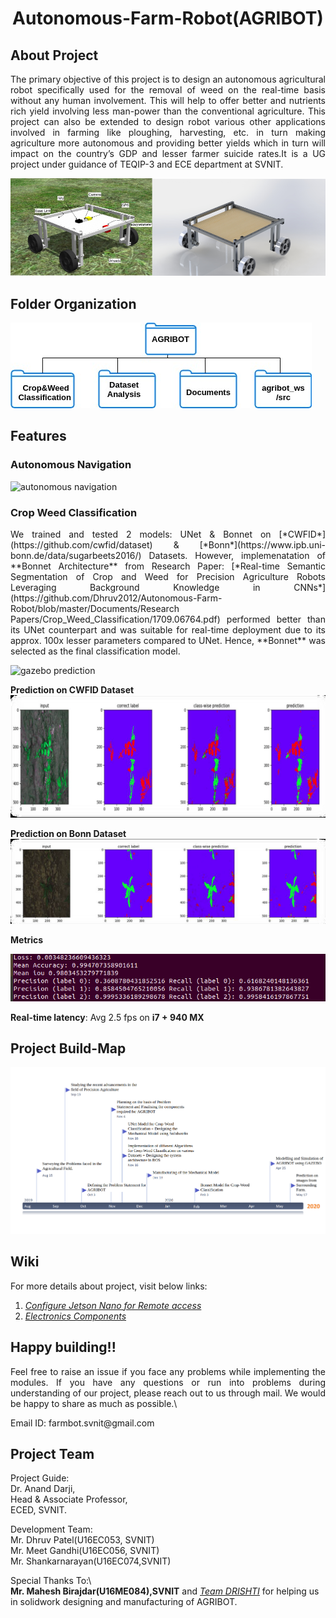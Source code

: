 
<center>  <h1>Autonomous-Farm-Robot(AGRIBOT)</h1>   </center> 
 

## About Project
<p align = "justify">
The primary objective of this project is to design an autonomous agricultural robot specifically
used for the removal of weed on the real-time basis without any human involvement. This will
help to offer better and nutrients rich yield involving less man-power than the conventional
agriculture. This project can also be extended to design robot various other applications involved
in farming like ploughing, harvesting, etc. in turn making agriculture more autonomous and
providing better yields which in turn will impact on the country’s GDP and lesser farmer suicide
rates.It is a UG project under guidance of TEQIP-3 and ECE department at SVNIT.
</p>     
<p><img src="Documents/readme-images/AGRIBOT.jpg" width="45%"/><img src="Documents/readme-images/AGRIBOT_solidworks.JPG" width="55%"/></p>

## Folder Organization
![Folder_str](Documents/readme-images/Folder_str.jpg)
<p align = "justify">
</p>

## Features
### Autonomous Navigation
![autonomous navigation](Documents/readme-images/simulation.gif)

### Crop Weed Classification
<p align="justify">
We trained and tested 2 models: UNet & Bonnet on [*CWFID*](https://github.com/cwfid/dataset) & [*Bonn*](https://www.ipb.uni-bonn.de/data/sugarbeets2016/) Datasets. However, implemenatation of **Bonnet Architecture** from Research Paper: [*Real-time Semantic Segmentation of Crop and Weed for Precision Agriculture Robots Leveraging Background Knowledge in CNNs*](https://github.com/Dhruv2012/Autonomous-Farm-Robot/blob/master/Documents/Research Papers/Crop_Weed_Classification/1709.06764.pdf) performed better than its UNet counterpart and was suitable for real-time deployment due to its approx. 100x lesser parameters compared to UNet. Hence, **Bonnet** was selected as the final classification model.
</p>

![gazebo prediction](Documents/readme-images/model-prediction-on-gazebo.gif)


**Prediction on CWFID Dataset** 
![](Documents/readme-images/bonnet-on-cwfid.png)

**Prediction on Bonn Dataset**
![](Documents/readme-images/bonnet-on-bonn.png)

**Metrics**

![](Documents/readme-images/bonnet-metrics.png)

**Real-time latency**: Avg 2.5 fps on **i7 + 940 MX**

## Project Build-Map     
![Timeline of Project](Documents/readme-images/Timeline.png)

## Wiki
For more details about project, visit below links:
1. [*Configure Jetson Nano for Remote access*](https://github.com/Dhruv2012/Autonomous-Farm-Robot/wiki/Configuring-Jetson-Nano)
2. [*Electronics Components*](https://github.com/Dhruv2012/Autonomous-Farm-Robot/wiki/Electronics-Components)

## Happy building!!
<p align = "justify">
Feel free to raise an issue if you face any problems while implementing the modules. If you have any questions or run into problems during understanding of our project, please reach out to us through mail. We would be happy to share as much as possible.\
</p> 
Email ID: farmbot.svnit@gmail.com

## Project Team
Project Guide:\
Dr. Anand Darji,\
Head & Associate Professor,\
ECED, SVNIT.

Development Team:\
Mr. Dhruv Patel(U16EC053, SVNIT)\
Mr. Meet Gandhi(U16EC056, SVNIT)\
Mr. Shankarnarayan(U16EC074,SVNIT)
 
Special Thanks To:\  
**Mr. Mahesh Birajdar(U16ME084),SVNIT** and [*Team DRISHTI*](https://github.com/DRISHTI-SVNIT) for helping us in solidwork designing and manufacturing of AGRIBOT.
